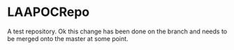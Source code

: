 # LAAPOCRepo
A test repository.
Ok this change has been done on the branch and needs to be merged onto the master at some point.
